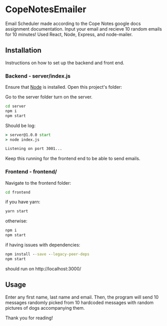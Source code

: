 # CopeNotesEmailer
 Email Scheduler made according to the Cope Notes google docs assignment documentation. Input your email and recieve 10 random emails for 10 minutes!
 Used React, Node, Express, and node-mailer.
 
 ## Installation
 Instructions on how to set up the backend and front end.
 
 ### Backend - server/index.js
 Ensure that [Node](https://nodejs.org/en/download/) is installed.
 Open this project's folder:
 
 Go to the server folder turn on the server.
 ```cmd
cd server
npm i
npm start
```

Should be log:
```cmd
> server@1.0.0 start
> node index.js     

Listening on port 3001...
```
Keep this running for the frontend end to be able to send emails.

### Frontend - frontend/

Navigate to the frontend folder:

```cmd
cd frontend
```

if you have yarn:
```cmd
yarn start
```

otherwise:
```cmd
npm i
npm start
```

if having issues with dependencies:
```cmd
npm install --save --legacy-peer-deps
npm start
```

should run on http://localhost:3000/

## Usage

Enter any first name, last name and email. Then, the program will send 10 messages randomly picked from 10 hardcoded messages with random pictures of dogs accompanying them.

Thank you for reading!

